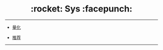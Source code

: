 <h1 align = "center">:rocket: Sys :facepunch:</h1>

---

- [量化][1]

- [推荐][2]

---
[1]: https://zhuanlan.zhihu.com/p/26179943
[2]: https://mp.weixin.qq.com/s?__biz=MzA4OTg5NzY3NA==&mid=2649345598&idx=1&sn=6c34ddbd728b0096841b87c77258f984&chksm=880e819bbf79088db5f05c7a7ce75a479af3d900ef8483443ff5212829191d32c628f99ac41c&mpshare=1&scene=1&srcid=0514JrLdZ6ZZHdvs71EajCGb#rd
